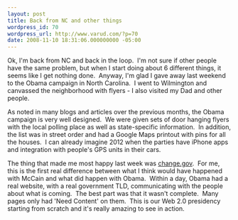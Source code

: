 ```yaml
---
layout: post
title: Back from NC and other things
wordpress_id: 70
wordpress_url: http://www.varud.com/?p=70
date: 2008-11-10 18:31:06.000000000 -05:00
---
```

Ok, I'm back from NC and back in the loop.  I'm not sure if other people have the same problem, but when I start doing about 6 different things, it seems like I get nothing done.  Anyway, I'm glad I gave away last weekend to the Obama campaign in North Carolina.  I went to Wilmington and canvassed the neighborhood with flyers - I also visited my Dad and other people.

As noted in many blogs and articles over the previous months, the Obama campaign is very well designed.  We were given sets of door hanging flyers with the local polling place as well as state-specific information.  In addition, the list was in street order and had a Google Maps printout with pins for all the houses.  I can already imagine 2012 when the parties have iPhone apps and integration with people's GPS units in their cars.

The thing that made me most happy last week was <a href="http://change.gov">change.gov</a>.  For me, this is the first real difference between what I think would have happened with McCain and what did happen with Obama.  Within a day, Obama had a real website, with a real government TLD, communicating with the people about what is coming.  The best part was that it wasn't complete.  Many pages only had 'Need Content' on them.  This is our Web 2.0 presidency starting from scratch and it's really amazing to see in action.
